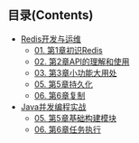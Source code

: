## 目录(Contents)

- [Redis开发与运维]()
  - [01. 第1章初识Redis](notes/Redis开发与运维/md/第1章初识Redis.md)
  - [02. 第2章API的理解和使用](notes/Redis开发与运维/md/第2章API的理解和使用.md)
  - [03. 第3章小功能大用处](notes/Redis开发与运维/md/第3章小功能大用处.md)
  - [05. 第5章持久化](notes/Redis开发与运维/md/第5章持久化.md)
  - [06. 第6章复制](notes/Redis开发与运维/md/第6章复制.md)
- [Java并发编程实战]()
  - [05. 第5章基础构建模块](notes/Java并发编程实战/md/第5章基础构建模块.md)
  - [06. 第6章任务执行](notes/Java并发编程实战/md/第6章任务执行.md)

